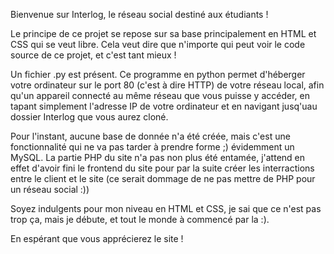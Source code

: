 Bienvenue sur Interlog, le réseau social destiné aux étudiants !

Le principe de ce projet se repose sur sa base principalement en HTML et CSS qui se veut libre. 
Cela veut dire que n'importe qui peut voir le code source de ce projet, et c'est tant mieux !

Un fichier .py est présent. Ce programme en python permet d'héberger votre ordinateur sur le port 80 (c'est à dire HTTP) de votre réseau local, afin qu'un appareil connecté au même réseau que vous puisse y accéder, en tapant simplement l'adresse IP de votre ordinateur et en navigant jusq'uau dossier Interlog que vous aurez cloné.

Pour l'instant, aucune base de donnée n'a été créée, mais c'est une fonctionnalité qui ne va pas tarder à prendre forme ;) évidemment un MySQL.
La partie PHP du site n'a pas non plus été entamée, j'attend en effet d'avoir fini le frontend du site pour par la suite créer les interractions entre le client et le site (ce serait dommage de ne pas mettre de PHP pour un réseau social :))

Soyez indulgents pour mon niveau en HTML et CSS, je sai que ce n'est pas trop ça, mais je débute, et tout le monde à commencé par la :).

En espérant que vous apprécierez le site !
